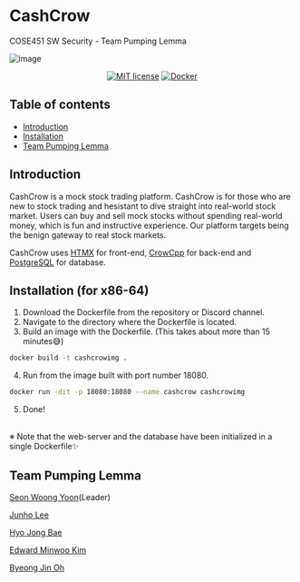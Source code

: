 CashCrow
=================================================
COSE451 SW Security - Team Pumping Lemma

<p align="center">
  
  ![image](https://github.com/FirstCinnamon/CashCrow/assets/25877816/19b063d0-ba20-4e78-9752-d24be2640c1a)

</p>

<div align="center">
  
[![MIT license](https://img.shields.io/badge/License-MIT-blue.svg)](https://lbesson.mit-license.org/)
[![Docker](https://badgen.net/badge/icon/docker?icon=docker&label)](https://docker.com/)

</div>

Table of contents
-----------------

* [Introduction](#introduction)
* [Installation](#installation)
* [Team Pumping Lemma](#team-pumping-lemma)


Introduction
------------
CashCrow is a mock stock trading platform. CashCrow is for those who are new to stock trading and hesistant to dive straight into real-world stock market.
Users can buy and sell mock stocks without spending real-world money, which is fun and instructive experience.
Our platform targets being the benign gateway to real stock markets.

CashCrow uses [HTMX](https://htmx.org) for front-end, [CrowCpp](https://crowcpp.org/master/) for back-end and [PostgreSQL](https://www.postgresql.org) for database.


Installation (for x86-64)
------------
1. Download the Dockerfile from the repository or Discord channel.
2. Navigate to the directory where the Dockerfile is located.
3. Build an image with the Dockerfile. (This takes about more than 15 minutes😅)
```bash
docker build -t cashcrowimg .
```
4. Run from the image built with port number 18080.
```bash
docker run -dit -p 18080:18080 --name cashcrow cashcrowimg
```
5. Done!

<br>
※ Note that the web-server and the database have been initialized in a single Dockerfile✨

Team Pumping Lemma
---------------------------

[Seon Woong Yoon](https://github.com/remy2019)(Leader)

[Junho Lee](https://github.com/FirstCinnamon)

[Hyo Jong Bae](https://github.com/bacon8282)

[Edward Minwoo Kim](https://github.com/Eddy-M-K)

[Byeong Jin Oh](https://github.com/obj0311)

